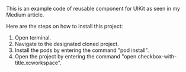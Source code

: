 This is an example code of reusable component for UIKit as seen in my Medium article.

Here are the steps on how to install this project:
1. Open terminal.
2. Navigate to the designated cloned project.
3. Install the pods by entering the command "pod install".
4. Open the project by entering the command "open checkbox-with-title.xcworkspace".

